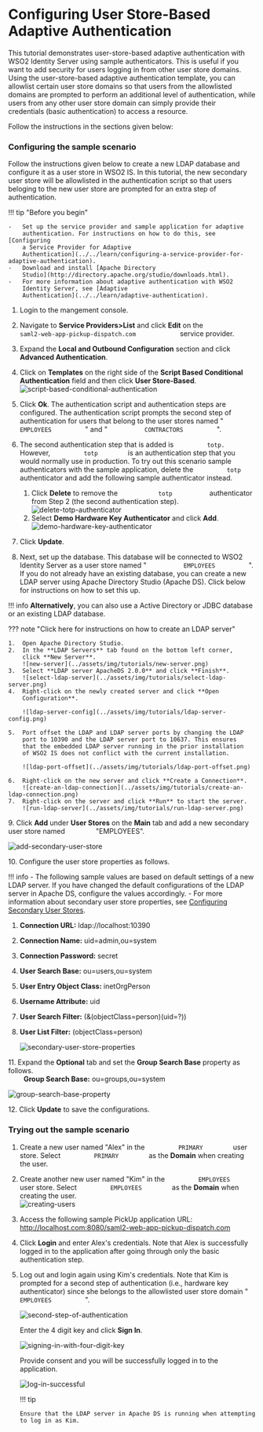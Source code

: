 # Configuring User Store-Based Adaptive Authentication

This tutorial demonstrates user-store-based adaptive authentication with
WSO2 Identity Server using sample authenticators. This is useful if you
want to add security for users logging in from other user store domains.
Using the user-store-based adaptive authentication template, you can
allowlist certain user store domains so that users from the allowlisted
domains are prompted to perform an additional level of authentication,
while users from any other user store domain can simply provide their
credentials (basic authentication) to access a resource.

Follow the instructions in the sections given below:

### Configuring the sample scenario

Follow the instructions given below to create a new LDAP database and
configure it as a user store in WSO2 IS. In this tutorial, the new
secondary user store will be allowlisted in the authentication script so
that users beloging to the new user store are prompted for an extra step
of authentication.

!!! tip "Before you begin"
    
    -   Set up the service provider and sample application for adaptive
        authentication. For instructions on how to do this, see [Configuring
        a Service Provider for Adaptive
        Authentication](../../learn/configuring-a-service-provider-for-adaptive-authentication).
    -   Download and install [Apache Directory
        Studio](http://directory.apache.org/studio/downloads.html).
    -   For more information about adaptive authentication with WSO2
        Identity Server, see [Adaptive
        Authentication](../../learn/adaptive-authentication).
    

1.  Login to the mangement console.

2.  Navigate to **Service Providers\>List** and click **Edit** on the
    `              saml2-web-app-pickup-dispatch.com             `
    service provider.
3.  Expand the **Local and Outbound Configuration** section and click
    **Advanced Authentication**.
4.  Click on **Templates** on the right side of the **Script Based
    Conditional Authentication** field and then click **User
    Store-Based**.  
    ![script-based-conditional-authentication](../assets/img/tutorials/script-based-conditional-authentication.png)
5.  Click **Ok**. The authentication script and authentication steps
    are configured. The authentication script prompts the second step of
    authentication for users that belong to the user stores named "
    `           EMPLOYEES          ` " and "
    `           CONTRACTORS          ` ".

6.  The second authentication step that is added is
    `          totp.         ` However, `          totp         ` is an
    authentication step that you would normally use in production. To
    try out this scenario sample authenticators with the sample
    application, delete the `          totp         ` authenticator and
    add the following sample authenticator instead.
    1.  Click **Delete** to remove the `            totp           `
        authenticator from Step 2 (the second authentication step).  
        ![delete-totp-authenticator](../assets/img/tutorials/delete-totp-authenticator.png)
    2.  Select **Demo Hardware Key Authenticator** and click **Add**.  
        ![demo-hardware-key-authenticator](../assets/img/tutorials/demo-hardware-key-authenticator.png)
7.  Click **Update**.
8.  Next, set up the database. This database will be connected to WSO2
    Identity Server as a user store named "
    `           EMPLOYEES          ` ".  If you do not already have an
    existing database, you can create a new LDAP server using Apache
    Directory Studio (Apache DS). Click below for instructions on how to
    set this up.
    
!!! info
    **Alternatively**, you can also use a Active Directory or JDBC
    database or an existing LDAP database.

??? note "Click here for instructions on how to create an LDAP server" 

	1.  Open Apache Directory Studio.
	2.  In the **LDAP Servers** tab found on the bottom left corner,
		click **New Server**.  
		![new-server](../assets/img/tutorials/new-server.png)
	3.  Select **LDAP server ApacheDS 2.0.0** and click **Finish**.  
		![select-ldap-server](../assets/img/tutorials/select-ldap-server.png)
	4.  Right-click on the newly created server and click **Open
		Configuration**.

		![ldap-server-config](../assets/img/tutorials/ldap-server-config.png)

	5.  Port offset the LDAP and LDAP server ports by changing the LDAP
		port to 10390 and the LDAP server port to 10637. This ensures
		that the embedded LDAP server running in the prior installation
		of WSO2 IS does not conflict with the current installation.

		![ldap-port-offset](../assets/img/tutorials/ldap-port-offset.png)

	6.  Right-click on the new server and click **Create a Connection**.  
		![create-an-ldap-connection](../assets/img/tutorials/create-an-ldap-connection.png)
	7.  Right-click on the server and click **Run** to start the server.
		![run-ldap-server](../assets/img/tutorials/run-ldap-server.png) 

9\. Click **Add** under **User Stores** on the **Main** tab and add a new secondary user store named
&nbsp; &nbsp; &nbsp; &nbsp; &nbsp; &nbsp; &nbsp; &nbsp;"EMPLOYEES". 

![add-secondary-user-store](../assets/img/tutorials/add-secondary-user-store.png)
     
10\. Configure the user store properties as follows. 

!!! info
    -   The following sample values are based on default settings of a
        new LDAP server. If you have changed the default configurations
        of the LDAP server in Apache DS, configure the values
        accordingly.
    -   For more information about secondary user store properties, see
        [Configuring Secondary User
        Stores](../../setup/configuring-secondary-user-stores).

1.  **Connection URL:** ldap://localhost:10390
2.  **Connection Name:** uid=admin,ou=system
3.  **Connection Password:** secret
4.  **User Search Base:** ou=users,ou=system
5.  **User Entry Object Class:** inetOrgPerson
6.  **Username Attribute:** uid
7.  **User Search Filter:** (&(objectClass=person)(uid=?))
8.  **User List Filter:** (objectClass=person) 

	![secondary-user-store-properties](../assets/img/tutorials/secondary-user-store-properties.png) 

11\. Expand the **Optional** tab and set the **Group Search Base** property as follows.  
&nbsp; &nbsp; &nbsp; &nbsp; **Group Search Base:** ou=groups,ou=system  
	
![group-search-base-property](../assets/img/tutorials/group-search-base-property.png)
	
12\. Click **Update** to save the configurations.

### Trying out the sample scenario

1.  Create a new user named "Alex" in the `          PRIMARY         `
    user store. Select `          PRIMARY         ` as the **Domain**
    when creating the user.
2.  Create another new user named "Kim" in the
    `          EMPLOYEES         ` user store. Select
    `          EMPLOYEES         ` as the **Domain** when creating the
    user.  
    ![creating-users](../assets/img/tutorials/creating-users.png)
    
3.  Access the following sample PickUp application URL:
    <http://localhost.com:8080/saml2-web-app-pickup-dispatch.com>
    
4.  Click **Login** and enter Alex's credentials. Note that Alex is
    successfully logged in to the application after going through only
    the basic authentication step.
    
5.  Log out and login again using Kim's credentials. Note that Kim is
    prompted for a second step of authentication (i.e., hardware key
    authenticator) since she belongs to the allowlisted user store
    domain " `           EMPLOYEES          ` ".  
    
    ![second-step-of-authentication](../assets/img/tutorials/second-step-of-authentication.png) 
    
    Enter the 4 digit key and click **Sign In**.  
    
    ![signing-in-with-four-digit-key](../assets/img/tutorials/signing-in-with-four-digit-key.png) 
    
    
    Provide consent and you will be successfully logged in to the
    application.  
    
    ![log-in-successful](../assets/img/tutorials/log-in-successful.png)

    !!! tip
    
        Ensure that the LDAP server in Apache DS is running when attempting to log in as Kim.
    